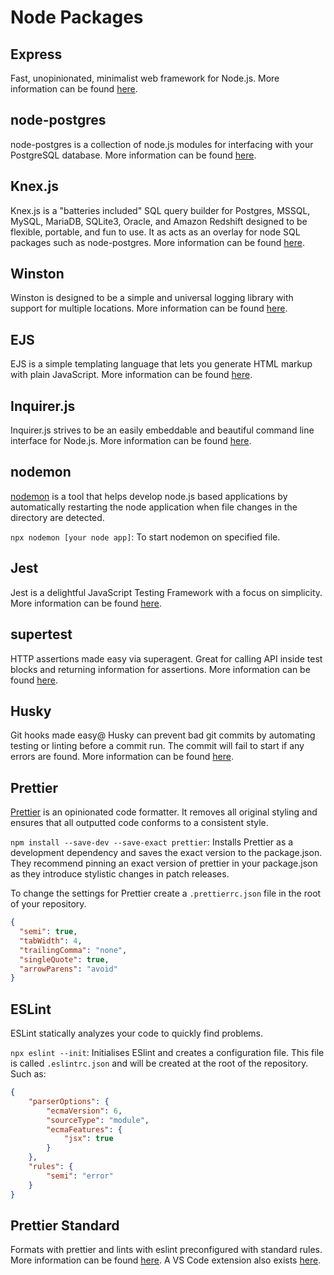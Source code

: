 # Node Packages 

## Express 

Fast, unopinionated, minimalist web framework for Node.js. More information can be found [here](http://expressjs.com).

## node-postgres

node-postgres is a collection of node.js modules for interfacing with your PostgreSQL database. More information can be found [here](https://node-postgres.com).

## Knex.js

Knex.js is a "batteries included" SQL query builder for Postgres, MSSQL, MySQL, MariaDB, SQLite3, Oracle, and Amazon Redshift designed to be flexible, portable, and fun to use. It as acts as an overlay for node SQL packages such as node-postgres. More information can be found [here](http://knexjs.org).

## Winston 

Winston is designed to be a simple and universal logging library with support for multiple locations. More information can be found [here](https://github.com/winstonjs/winston).

## EJS 

EJS is a simple templating language that lets you generate HTML markup with plain JavaScript. More information can be found [here](https://ejs.co).

## Inquirer.js

Inquirer.js strives to be an easily embeddable and beautiful command line interface for Node.js. More information can be found [here](https://www.npmjs.com/package/inquirer).

## nodemon

[nodemon](https://www.npmjs.com/package/nodemon) is a tool that helps develop node.js based applications by automatically restarting the node application when file changes in the directory are detected. 

`npx nodemon [your node app]`: To start nodemon on specified file.

## Jest 

Jest is a delightful JavaScript Testing Framework with a focus on simplicity. More information can be found [here](https://jestjs.io).

## supertest

HTTP assertions made easy via superagent. Great for calling API inside test blocks and returning information for assertions. More information can be found [here](https://www.npmjs.com/package/supertest).

## Husky 

Git hooks made easy@ Husky can prevent bad git commits by automating testing or linting before a commit run. The commit will fail to start if any errors are found. More information can be found [here](https://github.com/typicode/husky).

## Prettier

[Prettier](https://prettier.io) is an opinionated code formatter. It removes all original styling and ensures that all outputted code conforms to a consistent style. 

`npm install --save-dev --save-exact prettier`: Installs Prettier as a development dependency and saves the exact version to the package.json. They recommend pinning an exact version of prettier in your package.json as they introduce stylistic changes in patch releases.

To change the settings for Prettier create a `.prettierrc.json` file in the root of your repository.

```json
{
  "semi": true,
  "tabWidth": 4,
  "trailingComma": "none",
  "singleQuote": true,
  "arrowParens": "avoid"
}
```

## ESLint 

ESLint statically analyzes your code to quickly find problems.

`npx eslint --init`: Initialises ESlint and creates a configuration file. This file is called `.eslintrc.json` and will be created at the root of the repository. Such as:

```json
{
    "parserOptions": {
        "ecmaVersion": 6,
        "sourceType": "module",
        "ecmaFeatures": {
            "jsx": true
        }
    },
    "rules": {
        "semi": "error"
    }
}
```

## Prettier Standard

Formats with prettier and lints with eslint preconfigured with standard rules. More information can be found [here](https://github.com/sheerun/prettier-standard). A VS Code extension also exists [here](https://marketplace.visualstudio.com/items?itemName=numso.prettier-standard-vscode).